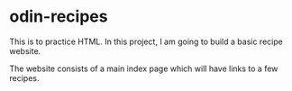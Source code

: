 # odin-recipes

This is to practice HTML. In this project, I am going to build a basic recipe website.

The website consists of a main index page which will have links to a few recipes.
